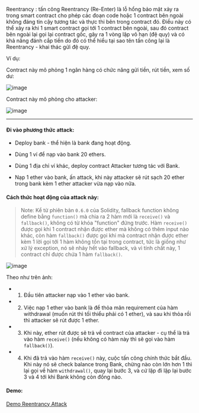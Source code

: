 Reentrancy : tấn công Reentrancy (Re-Enter) là lỗ hổng bảo mật xảy ra trong smart contract cho phép các đoạn code hoặc 1 contract bên ngoài không đáng tin cậy tương tác và thực thi bên trong contract đó. Điều này có thể xảy ra khi 1 smart contract gọi tới 1 contract bên ngoài, sau đó contract bên ngoài lại gọi lại contract gốc, gây ra 1 vòng lặp vô hạn (đệ quy) và có khả năng đánh cắp tiền do đó có thể hiểu tại sao tên tấn công lại là Reentrancy - khai thác gửi đệ quy.

Ví dụ:

Contract này mô phỏng 1 ngân hàng có chức năng gửi tiền, rút tiền, xem số dư:

![image](https://github.com/NVex0/BLOCKCHAIN/assets/113530029/6bb98d50-d3ba-4271-ba18-2ce4233a482a)

Contract này mô phỏng cho attacker:

![image](https://github.com/NVex0/BLOCKCHAIN/assets/113530029/c9486e2d-c5a5-48d4-b9d7-9bef67d218ff)

----

#### Đi vào phương thức attack:

+ Deploy bank - thể hiện là bank đang hoạt động.

+ Dùng 1 ví để nạp vào bank 20 ethers.
  
+ Dùng 1 địa chỉ ví khác, deploy contract Attacker tương tác với Bank.

+ Nạp 1 ether vào bank, ấn attack, khi này attacker sẽ rút sạch 20 ether trong bank kèm 1 ether attacker vừa nạp vào nữa.

#### Cách thức hoạt động của attack này:

> Note: Kể từ phiên bản `0.6.0` của Solidity, fallback function không define bằng `function()` mà chia ra 2 hàm mới là `receive()` và `fallback()`, không có từ khóa "function" đứng trước. Hàm `receive()` được gọi khi 1 contract nhận được ether mà không có thêm input nào khác, còn hàm `fallback()` được gọi khi mà contract nhận được ether kèm 1 lời gọi tới 1 hàm không tồn tại trong contract, tức là giống như xử lý exception, nó sẽ nhảy hết vào fallback, và vì tính chất này, 1 contract chỉ được chứa 1 hàm `fallback()`.

  ![image](https://github.com/NVex0/BLOCKCHAIN/assets/113530029/0fdf7c5a-2c4e-49c2-b14c-1a1bf33baf38)

  Theo như trên ảnh:

  + 1. Đầu tiên attacker nạp vào 1 ether vào bank.
   
  + 2. Việc nạp 1 ether vào bank là để thỏa mãn requirement của hàm withdrawal (muốn rút thì tối thiểu phải có 1 ether), và sau khi thỏa rồi thì attacker sẽ rút được 1 ether.
   
  + 3. Khi này, ether rút được sẽ trả về contract của attacker - cụ thể là trả vào hàm `receive()` (nếu không có hàm này thì sẽ gọi vào hàm `fallback()`).
   
  + 4. Khi đã trả vào hàm `receive()` này, cuộc tấn công chính thức bắt đầu. Khi này nó sẽ check balance trong Bank, chừng nào còn lớn hơn 1 thì lại gọi về hàm `withdrawal()`, quay lại bước 3, và cứ lặp đi lặp lại bước 3 và 4 tới khi Bank không còn đồng nào.

#### Demo:

[Demo Reentrancy Attack](https://github.com/NVex0/BLOCKCHAIN/raw/main/Reentrancy%20Attack/Reentrancy_Attack.mp4)
